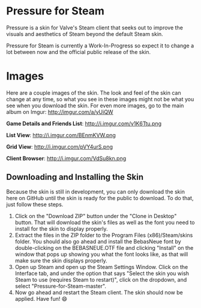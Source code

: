 Pressure for Steam
==================

Pressure is a skin for Valve's Steam client that seeks out to improve the visuals and aesthetics of Steam beyond the default Steam skin. 

Pressure for Steam is currently a Work-In-Progress so expect it to change a lot between now and the official public release of the skin.


Images
=================
Here are a couple images of the skin. The look and feel of the skin can change at any time, so what you see in these images might not be what you see when you download the skin. For even more images, go to the main album on Imgur: http://imgur.com/a/yUiQW

**Game Details and Friends List**: http://i.imgur.com/v1K6Ttu.png

**List View**: http://i.imgur.com/BEnmKVW.png

**Grid View**: http://i.imgur.com/pVY4urS.png

**Client Browser**: http://i.imgur.com/VdSu8kn.png

## Downloading and Installing the Skin

Because the skin is still in development, you can only download the skin here on GitHub until the skin is ready for the public to download.  To do that, just follow these steps. 

1. Click on the "Download ZIP" button under the "Clone in Desktop" button. That will download the skin's files as well as the font you need to install for the skin to display properly.
2. Extract the files in the ZIP folder to the Program Files (x86)/Steam/skins folder. You should also go ahead and install the BebasNeue font by double-clicking on the BEBASNEUE.OTF file and clicking "Install" on the window that pops up showing you what the font looks like, as that will make sure the skin displays properly. 
3. Open up Steam and open up the Steam Settings Window. Click on the Interface tab, and under the option that says "Select the skin you wish Steam to use (requires Steam to restart)", click on the dropdown, and select "Pressure-for-Steam-master". 
4. Now go ahead and restart the Steam client. The skin should now be applied. Have fun! :smile:
